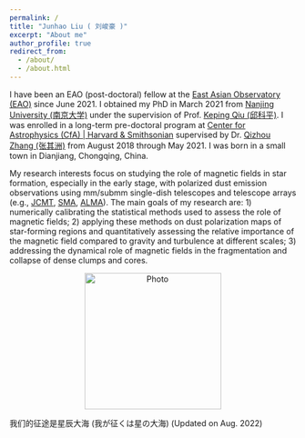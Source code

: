 ```yaml
---
permalink: /
title: "Junhao Liu ( 刘峻豪 )"
excerpt: "About me"
author_profile: true
redirect_from: 
  - /about/
  - /about.html
---
```


I have been an EAO (post-doctoral) fellow at the [East Asian Observatory (EAO)](https://www.eaobservatory.org/) since June 2021. I obtained my PhD in March 2021 from [Nanjing University (南京大学)](https://astronomy.nju.edu.cn) under the supervision of Prof. [Keping Qiu (邱科平)](https://astronomy.nju.edu.cn/szll/szgk/js/20190816/i13834.html). I was enrolled in a long-term pre-doctoral program at [Center for Astrophysics (CfA) \| Harvard & Smithsonian](https://www.cfa.harvard.edu) supervised by Dr. [Qizhou Zhang (张其洲)](https://www.cfa.harvard.edu/~qzhang/) from August 2018 through May 2021. I was born in a small town in Dianjiang, Chongqing, China.

My research interests focus on studying the role of magnetic fields in star formation, especially in the early stage, with polarized dust emission observations using mm/submm single-dish telescopes and telescope arrays (e.g., [JCMT](http://www.eaobservatory.org/jcmt/), [SMA](http://sma1.sma.hawaii.edu/), [ALMA](https://almascience.nrao.edu/)). The main goals of my research are: 1) numerically calibrating the statistical methods used to assess the role of magnetic fields; 2) applying these methods on dust polarization maps of star-forming regions and quantitatively assessing the relative importance of the magnetic field compared to gravity and turbulence at different scales; 3) addressing the dynamical role of magnetic fields in the fragmentation and collapse of dense clumps and cores.

<p align="center">
  <img src="/images/junhao_paris.jpeg?raw=true" alt="Photo" style="width: 240px;"/> 
</p>
我们的征途是星辰大海 (我が征くは星の大海)
(Updated on Aug. 2022)

